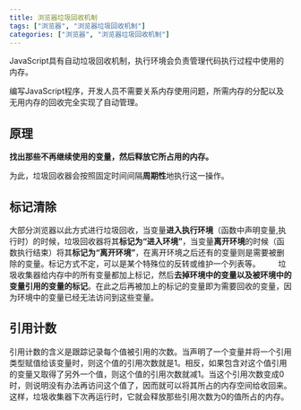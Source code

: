 ```yaml
---
title: 浏览器垃圾回收机制
tags: ["浏览器", "浏览器垃圾回收机制"]
categories: ["浏览器", "浏览器垃圾回收机制"]
---
```


JavaScript具有自动垃圾回收机制，执行环境会负责管理代码执行过程中使用的内存。

编写JavaScript程序，开发人员不需要关系内存使用问题，所需内存的分配以及无用内存的回收完全实现了自动管理。

## 原理

**找出那些不再继续使用的变量，然后释放它所占用的内存。**

为此，垃圾回收器会按照固定时间间隔**周期性**地执行这一操作。

## 标记清除

​	大部分浏览器以此方式进行垃圾回收，当变量**进入执行环境**（函数中声明变量,执行时）的时候，垃圾回收器将其**标记为“进入环境”**，当变量**离开环境**的时候（函数执行结束）将其**标记为“离开环境”**，在离开环境之后还有的变量则是需要被删除的变量。标记方式不定，可以是某个特殊位的反转或维护一个列表等。
   垃圾收集器给内存中的所有变量都加上标记，然后**去掉环境中的变量以及被环境中的变量引用的变量的标记**。在此之后再被加上的标记的变量即为需要回收的变量，因为环境中的变量已经无法访问到这些变量。

## 引用计数

​	引用计数的含义是跟踪记录每个值被引用的次数。当声明了一个变量并将一个引用类型赋值给该变量时，则这个值的引用次数就是1。相反，如果包含对这个值引用的变量又取得了另外一个值，则这个值的引用次数就减1。当这个引用次数变成0时，则说明没有办法再访问这个值了，因而就可以将其所占的内存空间给收回来。这样，垃圾收集器下次再运行时，它就会释放那些引用次数为0的值所占的内存。

 <!--more-->

 

 

 

 